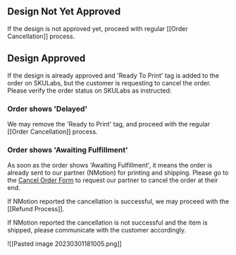 ## Design Not Yet Approved

If the design is not approved yet, proceed with regular [[Order Cancellation]] process.


## Design Approved

If the design is already approved and 'Ready To Print' tag is added to the order on SKULabs, but the customer is requesting to cancel the order. Please verify the order status on SKULabs as instructed:

### Order shows 'Delayed'

We may remove the 'Ready to Print' tag, and proceed with the regular [[Order Cancellation]] process.


### Order shows 'Awaiting Fulfillment'

As soon as the order shows 'Awaiting Fulfillment', it means the order is already sent to our partner (NMotion) for printing and shipping. Please go to the [Cancel Order Form](https://docs.google.com/spreadsheets/d/1QWlU9GCxHrK5SsvI39NrN39Xlavc271mEfhcQ6IJk6k/edit#gid=1621356637) to request our partner to cancel the order at their end.

If NMotion reported the cancellation is successful, we may proceed with the [[Refund Process]].

If NMotion reported the cancellation is not successful and the item is shipped, please communicate with the customer accordingly.

![[Pasted image 20230301181005.png]]